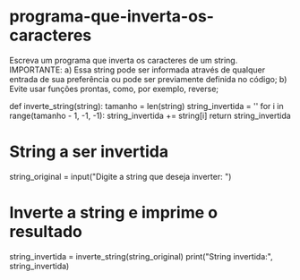 # programa-que-inverta-os-caracteres
 Escreva um programa que inverta os caracteres de um string.  
 IMPORTANTE: 
 a) Essa string pode ser informada através de qualquer entrada de sua preferência ou pode ser previamente definida no código; 
 b) Evite usar funções prontas, como, por exemplo, reverse;

def inverte_string(string):
    tamanho = len(string)
    string_invertida = ''
    for i in range(tamanho - 1, -1, -1):
        string_invertida += string[i]
    return string_invertida

# String a ser invertida
string_original = input("Digite a string que deseja inverter: ")

# Inverte a string e imprime o resultado
string_invertida = inverte_string(string_original)
print("String invertida:", string_invertida)

